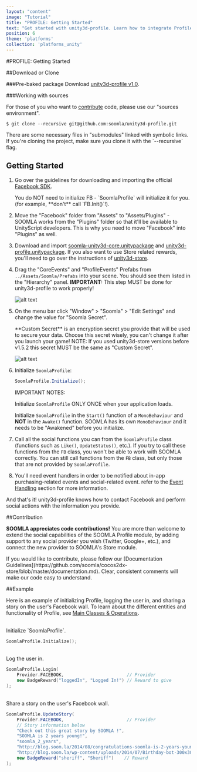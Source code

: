 ```yaml
---
layout: "content"
image: "Tutorial"
title: "PROFILE: Getting Started"
text: "Get started with unity3d-profile. Learn how to integrate Profile into your project, and see a basic example of initialization and social functionality usage."
position: 6
theme: 'platforms'
collection: 'platforms_unity'
---
```


#PROFILE: Getting Started

##Download or Clone

###Pre-baked package
Download [unity3d-profile v1.0](http://bit.ly/1sUDdG0).


###Working with sources

For those of you who want to [contribute](#contribution) code, please use our "sources environment".

```
$ git clone --recursive git@github.com:soomla/unity3d-profile.git
```

<div class="info-box">There are some necessary files in "submodules" linked with symbolic links. If you're cloning the project, make sure you clone it with the `--recursive` flag.</div>

## Getting Started

1. Go over the guidelines for downloading and importing the official [Facebook SDK](https://developers.facebook.com/docs/unity/getting-started/canvas).

	<div class="warning-box">You do NOT need to initialize FB - `SoomlaProfile` will initialize it for you. (for example, **don't** call `FB.Init()`!).</div>

2. Move the "Facebook" folder from "Assets" to "Assets/Plugins"  -  SOOMLA works from the "Plugins" folder so that it'll be available to UnityScript developers. This is why you need to move "Facebook" into "Plugins" as well.

3. Download and import [soomla-unity3d-core.unitypackage](https://github.com/soomla/unity3d-profile/blob/master/soomla-unity3d-core.unitypackage) and [unity3d-profile.unitypackage](http://bit.ly/1sUDdG0). If you also want to use Store related rewards, you'll need to go over the instructions of [unity3d-store](https://github.com/soomla/unity3d-store).

4. Drag the "CoreEvents" and "ProfileEvents" Prefabs from `../Assets/Soomla/Prefabs` into your scene. You should see them listed in the "Hierarchy" panel. **IMPORTANT:** This step MUST be done for unity3d-profile to work properly!

	![alt text](/img/profile/unityPrefabs.png "Prefabs")

5. On the menu bar click "Window" > "Soomla" > "Edit Settings" and change the value for "Soomla Secret".

	<div class="info-box">**Custom Secret** is an encryption secret you provide that will be used to secure your data. Choose this secret wisely, you can't change it after you launch your game! NOTE: If you used unity3d-store versions before v1.5.2 this secret MUST be the same as "Custom Secret". </div>

	![alt text](/img/profile/soomlaSettings.png "Soomla Settings")

6. Initialize `SoomlaProfile`:

    ```cs
    SoomlaProfile.Initialize();
    ```

	<div class="warning-box">IMPORTANT NOTES:<br>

	Initialize `SoomlaProfile` ONLY ONCE when your application loads.<br>

	Initialize `SoomlaProfile` in the `Start()` function of a `MonoBehaviour` and **NOT** in the `Awake()` function. SOOMLA has its own `MonoBehaviour` and it needs to be "Awakened" before you initialize.<br>

7. Call all the social functions you can from the `SoomlaProfile` class (functions such as `Like()`, `UpdateStatus()`, etc.). If you try to call these functions from the `FB` class, you won't be able to work with SOOMLA correctly. You can still call functions from the `FB` class, but only those that are not provided by `SoomlaProfile`.

8. You'll need event handlers in order to be notified about in-app purchasing-related events and social-related event. refer to the [Event Handling](/docs/platforms/unity/Profile_Events) section for more information.

And that's it! unity3d-profile knows how to contact Facebook and perform social actions with the information you provide.

##Contribution

**SOOMLA appreciates code contributions!** You are more than welcome to extend the social capabilities of the SOOMLA Profile module, by adding support to any social provider you wish (Twitter, Google+, etc.), and connect the new provider to SOOMLA's Store module.

<div class="info-box">If you would like to contribute, please follow our [Documentation Guidelines](https://github.com/soomla/cocos2dx-store/blob/master/documentation.md). Clear, consistent comments will make our code easy to understand.</div>

##Example

Here is an example of initializing Profile, logging the user in, and sharing a story on the user's Facebook wall. To learn about the different entities and functionality of Profile, see [Main Classes & Operations](/docs/platforms/unity/Profile_MainClasses).


<br>
Initialize `SoomlaProfile`.

``` cpp
SoomlaProfile.Initialize();
```

<br>
Log the user in.

``` cpp
SoomlaProfile.Login(
	Provider.FACEBOOK,                        // Provider
	new BadgeReward("loggedIn", "Logged In!") // Reward to give
);
```

<br>
Share a story on the user's Facebook wall.

``` cs
SoomlaProfile.UpdateStory(
	Provider.FACEBOOK,                        // Provider
	// Story information below
	"Check out this great story by SOOMLA !",  
	"SOOMLA is 2 years young!",
	"soomla_2_years",
	"http://blog.soom.la/2014/08/congratulations-soomla-is-2-years-young.html",
	"http://blog.soom.la/wp-content/uploads/2014/07/Birthday-bot-300x300.png",
	new BadgeReward("sheriff", "Sheriff")    // Reward
);
```
